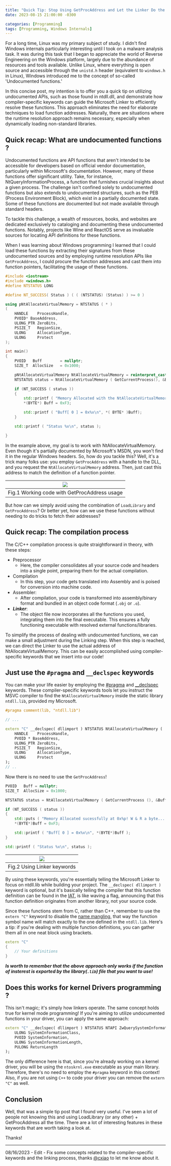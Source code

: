 ```yaml
---
title: "Quick Tip: Stop Using GetProcAddress and Let the Linker Do the Job for You"
date: 2023-08-15 21:00:00 -0300

categories: [Programming]
tags: [Programming, Windows Internals]
---
```


For a long time, Linux was my primary subject of study. I didn't find Windows internals particularly interesting until I took on a malware analysis task. It was during this task that I began to appreciate the world of Reverse Engineering on the Windows platform, largely due to the abundance of resources and tools available. Unlike Linux, where everything is open source and accessible through the `unistd.h` header (equivalent to `windows.h` in Linux), Windows introduced me to the concept of so-called 'Undocumented functions.'

In this concise post, my intention is to offer you a quick tip on utilizing undocumented APIs, such as those found in ntdll.dll, and demonstrate how compiler-specific keywords can guide the Microsoft Linker to efficiently resolve these functions. This approach eliminates the need for elaborate techniques to load function addresses. Naturally, there are situations where the runtime resolution approach remains necessary, especially when dynamically loading non-standard libraries.

## Quick recap: What are undocumented functions ?

Undocumented functions are API functions that aren't intended to be accessible for developers based on official vendor documentation, particularly within Microsoft's documentation. However, many of these functions offer significant utility. Take, for instance, NtQueryInformationProcess, a function that furnishes crucial insights about a given process. The challenge isn't confined solely to undocumented functions but also extends to undocumented structures, such as the PEB (Process Environment Block), which exist in a partially documented state. Some of these functions are documented but not made available through standard headers.

To tackle this challenge, a wealth of resources, books, and websites are dedicated exclusively to cataloging and documenting these undocumented functions. Notably, projects like Wine and ReactOS serve as invaluable sources for locating API definitions for these functions. 

When I was learning about Windows programming I learned that I could load these functions by extracting their signatures from these undocumented sources and by employing runtime resolution APIs like `GetProcAddress`, I could procure the function addresses and cast them into function pointers, facilitating the usage of these functions.


```cpp
#include <iostream>
#include <windows.h>
#define NTSTATUS LONG

#define NT_SUCCESS( Status ) ( ( (NTSTATUS) (Status) ) >= 0 )

using pNtAllocateVirtualMemory = NTSTATUS ( * )
(
	HANDLE    ProcessHandle,
	PVOID* BaseAddress,
	ULONG_PTR ZeroBits,
	PSIZE_T   RegionSize,
	ULONG     AllocationType,
	ULONG     Protect
);

int main()
{
	PVOID	Buff		= nullptr;
	SIZE_T	AllocSize	= 0x1000;

	pNtAllocateVirtualMemory NtAllocateVirtualMemory = reinterpret_cast< pNtAllocateVirtualMemory >( GetProcAddress ( LoadLibraryA ( "ntdll.dll" ), "NtAllocateVirtualMemory" ) );
	NTSTATUS status = NtAllocateVirtualMemory ( GetCurrentProcess(), &Buff, 0, &AllocSize, MEM_COMMIT | MEM_RESERVE, PAGE_READWRITE);

	if (NT_SUCCESS ( status ))
	{
		std::printf ( "Memory Allocated with the NtAllocateVirtualMemory function pointer sucessfully at 0x%p! W & R a byte... \n" );
		*(BYTE*) Buff = 0xF3;

		std::printf ( "Buff[ 0 ] = 0x%x\n", *( BYTE* )Buff);
	}

	std::printf ( "Status %x\n", status );

}
```
In the example above, my goal is to work with NtAllocateVirtualMemory. Even though it's partially documented by Microsoft's MSDN, you won't find it in the regular Windows headers. So, how do you tackle this? Well, it's a trick many folks use: you employ `GetProcAddress` with a handle to the DLL, and you request the `NtAllocateVirtualMemory` address. Then, just cast this address to match the definition of a function pointer.

|![](/assets/images/stop-get-procaddress/func_pointer.png)|
|:--:|
| Fig.1 Working code with GetProcAddress usage |


But how can we simply avoid using the combination of `LoadLibrary` and `GetProcAddress`? Or better yet, how can we use these functions without needing to do tricks to fetch their addresses?

## Quick recap: The compilation process

The C/C++ compilation process is quite straightforward in theory, with these steps:

* Preprocessor
    - Here, the compiler consolidates all your source code and headers into a single point, preparing them for the actual compilation.
* Compilation
    - In this step, your code gets translated into Assembly and is poised for conversion into machine code.
* Assembler:
    - After compilation, your code is transformed into assembly/binary format and bundled in an object code format (`.obj` or `.o`).
* ***Linker***:
    - The object file now incorporates all the functions you used, integrating them into the final executable. This ensures a fully functioning executable with resolved external functions/libraries.


To simplify the process of dealing with undocumented functions, we can make a small adjustment during the Linking step. When this step is reached, we can direct the Linker to use the actual address of NtAllocateVirtualMemory. This can be easily accomplished using compiler-specific keywords that we insert into our code!


## Just use the `#pragma` and `__declspec` keywords


You can make your life easier by employing the [#pragma](https://learn.microsoft.com/en-us/cpp/preprocessor/comment-c-cpp?view=msvc-170#lib) and [__declspec](https://learn.microsoft.com/en-us/cpp/cpp/dllexport-dllimport?view=msvc-170#remarks) keywords. These compiler-specific keywords tools let you instruct the MSVC compiler to find the `NtAllocateVirtualMemory` inside the static library `ntdll.lib`, provided my Microsoft. 

```cpp
#pragma comment(lib, "ntdll.lib")

// ...

extern "C" __declspec( dllimport ) NTSTATUS NtAllocateVirtualMemory (
	HANDLE    ProcessHandle,
	PVOID * BaseAddress,
	ULONG_PTR ZeroBits,
	PSIZE_T   RegionSize,
	ULONG     AllocationType,
	ULONG     Protect
);
// ..
```

Now there is no need to use the `GetProcAddress`! 

```cpp
PVOID	Buff = nullptr;
SIZE_T	AllocSize = 0x1000;

NTSTATUS status = NtAllocateVirtualMemory ( GetCurrentProcess (), &Buff, 0, &AllocSize, MEM_COMMIT | MEM_RESERVE, PAGE_READWRITE );

if (NT_SUCCESS ( status ))
{
    std::puts ( "Memory Allocated sucessfully at 0x%p! W & R a byte... \n" );
    *(BYTE*)Buff = 0xF3;

    std::printf ( "Buff[ 0 ] = 0x%x\n", *(BYTE*)Buff );
}

std::printf ( "Status %x\n", status );
```


|![](/assets/images/stop-get-procaddress/using_linker.png)|
|:--:|
|Fig.2 Using Linker keywords |

By using these keywords, you're essentially telling the Microsoft Linker to focus on ntdll.lib while building your project. The `__declspec( dllimport )` keyword is optional, but it's basically telling the compiler that this function definition can be found in the [IAT](https://learn.microsoft.com/en-us/windows/win32/debug/pe-format#import-address-table), is like waving a flag, announcing that this function definition originates from another library, not your source code. 

Since these functions stem from C, rather than C++, remember to use the `extern "C"` keyword to disable the [name mangling](https://en.wikipedia.org/wiki/Name_mangling), that way the function symbol name will match exactly to the one defined in the `ntdll.lib`. Here's a tip: if you're dealing with multiple function definitions, you can gather them all in one neat block using brackets.

```cpp
extern "C"
{
	// Your definitions
}
```


***Is worth to remember that the above approach only works if the function of insterest is exported by the library(`.lib`) file that you want to use!***

## Does this works for kernel Drivers programming ?

This isn't magic; it's simply how linkers operate. The same concept holds true for kernel mode programming! If you're aiming to utilize undocumented functions in your driver, you can apply the same approach:

```cpp
extern "C" __declspec( dllimport ) NTSTATUS NTAPI ZwQuerySystemInformation (
    ULONG SystemInformationClass, 
    PVOID SystemInformation, 
    ULONG SystemInformationLength, 
    PULONG ReturnLength 
);
```

The only difference here is that, since you're already working on a kernel driver, you will be using the `ntoskrnl.exe` executable as your main library. Therefore, there's no need to employ the `#pragma` keyword in this context! Also, if you are not using `C++` to code your driver you can remove the `extern "C"` as well.

## Conclusion

Well, that was a simple tip post that I found very useful. I've seen a lot of people not knowing this and using LoadLibrary (or any other) + GetProcAddress all the time. There are a lot of interesting features in these keywords that are worth taking a look at.


Thanks!

--------

08/16/2023 - Edit
	- Fix some concepts related to the compiler-specific keywords and the linking process, thanks [@cxiao](https://github.com/cxiao) to let me know about it.
